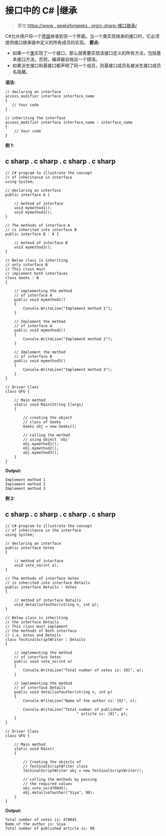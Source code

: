 # 接口中的 C# |继承

> 原文:[https://www . geeksforgeeks . org/c-sharp-接口继承/](https://www.geeksforgeeks.org/c-sharp-inheritance-in-interfaces/)

C#允许用户将一个[界面](https://www.geeksforgeeks.org/c-interface/)继承到另一个界面。当一个类实现继承的接口时，它必须提供接口继承链中定义的所有成员的实现。
**要点:**

*   如果一个[类](https://www.geeksforgeeks.org/c-class-and-object/)实现了一个接口，那么就需要实现该接口定义的所有方法，包括基本接口方法。否则，编译器会抛出一个错误。
*   如果派生接口和基接口都声明了同一个成员，则基接口成员名被派生接口成员名隐藏。

**语法:**

```
// declaring an interface
access_modifier interface interface_name 
{
   // Your code
}

// inheriting the interface
access_modifier interface interface_name : interface_name
{
    // Your code
}
```

**例 1:**

## c sharp . c sharp . c sharp . c sharp

```
// C# program to illustrate the concept
// of inheritance in interface
using System;

// declaring an interface
public interface A {

    // method of interface
    void mymethod1();
    void mymethod2();
}

// The methods of interface A
// is inherited into interface B
public interface B : A {

    // method of interface B
    void mymethod3();
}

// Below class is inheriting
// only interface B
// This class must
// implement both interfaces
class Geeks : B
{

    // implementing the method
    // of interface A
    public void mymethod1()
    {
        Console.WriteLine("Implement method 1");
    }

    // Implement the method
    // of interface A
    public void mymethod2()
    {
        Console.WriteLine("Implement method 2");
    }

    // Implement the method
    // of interface B
    public void mymethod3()
    {
        Console.WriteLine("Implement method 3");
    }
}

// Driver Class
class GFG {

    // Main method
    static void Main(String []args)
    {

        // creating the object
        // class of Geeks
        Geeks obj = new Geeks();

        // calling the method
        // using object 'obj'
        obj.mymethod1();
        obj.mymethod2();
        obj.mymethod3();
    }
}
```

**Output:** 

```
Implement method 1
Implement method 2
Implement method 3
```

**例 2:**

## c sharp . c sharp . c sharp . c sharp

```
// C# program to illustrate the concept
// of inheritance in the interface
using System;

// declaring an interface
public interface Votes
{

    // method of interface
    void vote_no(int a);
}

// The methods of interface Votes
// is inherited into interface Details
public interface Details : Votes
{

    // method of interface Details
    void detailsofauthor(string n, int p);
}

// Below class is inheriting
// the interface Details
// This class must implement
// the methods of both interface
// i.e. Votes and Details
class TechinalScriptWriter : Details
{

    // implementing the method
    // of interface Votes
    public void vote_no(int a)
    {
        Console.WriteLine("Total number of votes is: {0}", a);
    }

    // implementing the method
    // of interface Details
    public void detailsofauthor(string n, int p)
    {
        Console.WriteLine("Name of the author is: {0}", n);

        Console.WriteLine("Total number of published" +
                                " article is: {0}", p);
    }
}

// Driver Class
class GFG {

    // Main method
    static void Main()
    {

        // Creating the objects of
        // TechinalScriptWriter class
        TechinalScriptWriter obj = new TechinalScriptWriter();

        // calling the methods by passing
        // the required values
        obj.vote_no(470045);
        obj.detailsofauthor("Siya", 98);
    }
}
```

**Output:** 

```
Total number of votes is: 470045
Name of the author is: Siya
Total number of published article is: 98
```